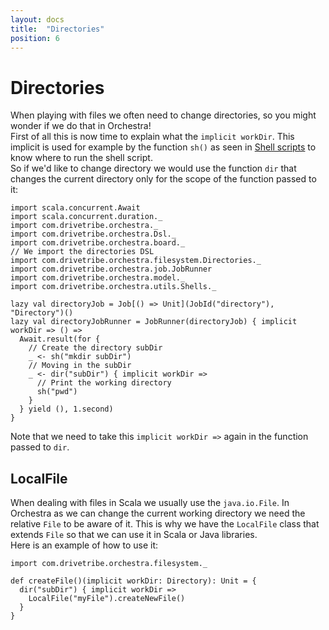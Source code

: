 ```yaml
---
layout: docs
title:  "Directories"
position: 6
---
```


# Directories

When playing with files we often need to change directories, so you might wonder if we do that in Orchestra!  
First of all this is now time to explain what the `implicit workDir`. This implicit is used for example by the function
`sh()` as seen in [Shell scripts](shells.html) to know where to run the shell script.  
So if we'd like to change directory we would use the function `dir` that changes the current directory only for the
scope of the function passed to it:
```tut:silent
import scala.concurrent.Await
import scala.concurrent.duration._
import com.drivetribe.orchestra._
import com.drivetribe.orchestra.Dsl._
import com.drivetribe.orchestra.board._
// We import the directories DSL
import com.drivetribe.orchestra.filesystem.Directories._
import com.drivetribe.orchestra.job.JobRunner
import com.drivetribe.orchestra.model._
import com.drivetribe.orchestra.utils.Shells._

lazy val directoryJob = Job[() => Unit](JobId("directory"), "Directory")()
lazy val directoryJobRunner = JobRunner(directoryJob) { implicit workDir => () =>
  Await.result(for {
    // Create the directory subDir
    _ <- sh("mkdir subDir")
    // Moving in the subDir
    _ <- dir("subDir") { implicit workDir =>
      // Print the working directory
      sh("pwd")
    }
  } yield (), 1.second)
}
```
Note that we need to take this `implicit workDir =>` again in the function passed to `dir`. 

## LocalFile
When dealing with files in Scala we usually use the `java.io.File`. In Orchestra as we can change the current working
directory we need the relative `File` to be aware of it. This is why we have the `LocalFile` class that extends `File`
so that we can use it in Scala or Java libraries.  
Here is an example of how to use it:
```tut:silent
import com.drivetribe.orchestra.filesystem._

def createFile()(implicit workDir: Directory): Unit = { 
  dir("subDir") { implicit workDir =>
    LocalFile("myFile").createNewFile()
  }
}
```
